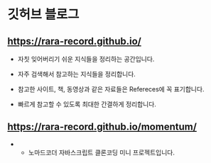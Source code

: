 # 깃허브 블로그

## https://rara-record.github.io/

- 자칫 잊어버리기 쉬운 지식들을 정리하는 공간입니다.

- 자주 검색해서 참고하는 지식들을 정리합니다.

- 참고한 사이트, 책, 동영상과 같은 자료들은 Refereces에 꼭 표기합니다.

- 빠르게 참고할 수 있도록 최대한 간결하게 정리합니다.

## https://rara-record.github.io/momentum/
- - 노마드코더 자바스크립트 클론코딩 미니 프로젝트입니다.
